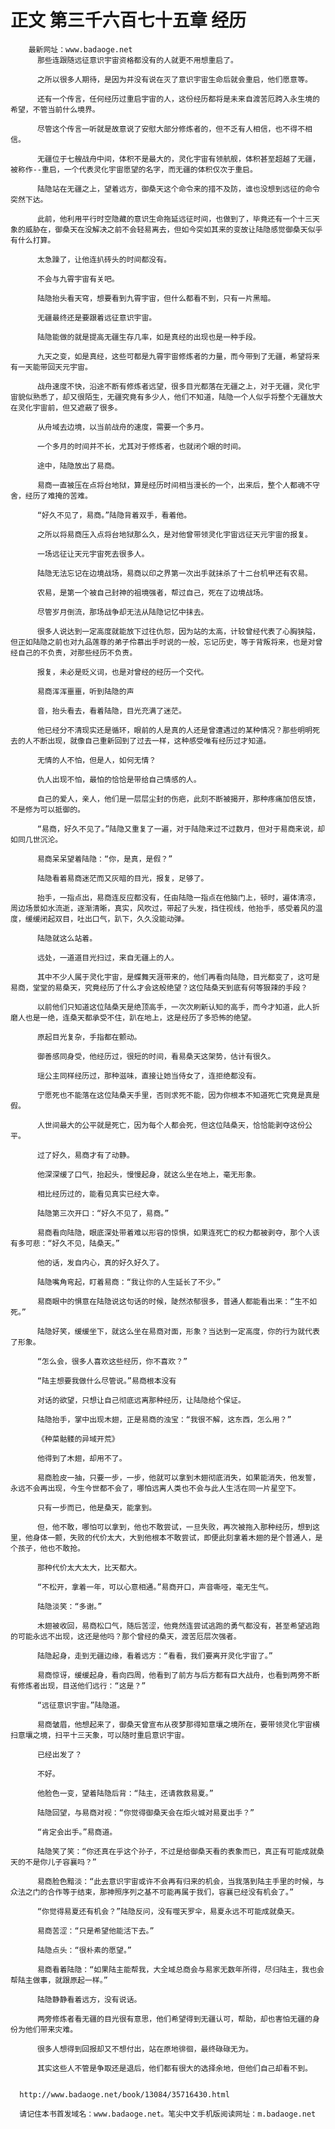 # 正文 第三千六百七十五章 经历
        最新网址：www.badaoge.net
          那些连跟随远征意识宇宙资格都没有的人就更不用想重启了。
      
          之所以很多人期待，是因为并没有说在灭了意识宇宙生命后就会重启，他们愿意等。
      
          还有一个传言，任何经历过重启宇宙的人，这份经历都将是未来自渡苦厄跨入永生境的希望，不管当前什么境界。
      
          尽管这个传言一听就是故意说了安慰大部分修炼者的，但不乏有人相信，也不得不相信。
      
          无疆位于七艘战舟中间，体积不是最大的，灵化宇宙有领航舰，体积甚至超越了无疆，被称作--重启，一个代表灵化宇宙愿望的名字，而无疆的体积仅次于重启。
      
          陆隐站在无疆之上，望着远方，御桑天这个命令来的措不及防，谁也没想到远征的命令突然下达。
      
          此前，他利用平行时空隐藏的意识生命拖延远征时间，也做到了，毕竟还有一个十三天象的威胁在，御桑天在没解决之前不会轻易离去，但如今突如其来的变故让陆隐感觉御桑天似乎有什么打算。
      
          太急躁了，让他连扒砖头的时间都没有。
      
          不会与九霄宇宙有关吧。
      
          陆隐抬头看天穹，想要看到九霄宇宙，但什么都看不到，只有一片黑暗。
      
          无疆最终还是要跟着远征意识宇宙。
      
          陆隐能做的就是提高无疆生存几率，如是真经的出现也是一种手段。
      
          九天之变，如是真经，这些可都是九霄宇宙修炼者的力量，而今带到了无疆，希望将来有一天能带回天元宇宙。
      
          战舟速度不快，沿途不断有修炼者远望，很多目光都落在无疆之上，对于无疆，灵化宇宙貌似熟悉了，却又很陌生，无疆究竟有多少人，他们不知道，陆隐一个人似乎将整个无疆放大在灵化宇宙前，但又遮蔽了很多。
      
          从舟域去边境，以当前战舟的速度，需要一个多月。
      
          一个多月的时间并不长，尤其对于修炼者，也就闭个眼的时间。
      
          途中，陆隐放出了易商。
      
          易商一直被压在点将台地狱，算是经历时间相当漫长的一个，出来后，整个人都魂不守舍，经历了难掩的苦难。
      
          “好久不见了，易商。”陆隐背着双手，看着他。
      
          之所以将易商压入点将台地狱那么久，是对他曾带领灵化宇宙远征天元宇宙的报复。
      
          一场远征让天元宇宙死去很多人。
      
          陆隐无法忘记在边境战场，易商以印之界第一次出手就抹杀了十二台机甲还有农易。
      
          农易，是第一个被自己封神的祖境强者，帮过自己，死在了边境战场。
      
          尽管岁月倒流，那场战争却无法从陆隐记忆中抹去。
      
          很多人说达到一定高度就能放下过往仇怨，因为站的太高，计较曾经代表了心胸狭隘，但正如陆隐之前也对九品莲尊的弟子伶慕出手时说的一般，忘记历史，等于背叛将来，也是对曾经自己的不负责，对那些经历不负责。
      
          报复，未必是贬义词，也是对曾经的经历一个交代。
      
          易商浑浑噩噩，听到陆隐的声
      
          音，抬头看去，看着陆隐，目光充满了迷茫。
      
          他已经分不清现实还是循环，眼前的人是真的人还是曾遭遇过的某种情况？那些明明死去的人不断出现，就像自己重新回到了过去一样，这种感受唯有经历过才知道。
      
          无情的人不怕，但是人，如何无情？
      
          仇人出现不怕，最怕的恰恰是带给自己情感的人。
      
          自己的爱人，亲人，他们是一层层尘封的伤疤，此刻不断被揭开，那种疼痛加倍反馈，不是修为可以抵御的。
      
          “易商，好久不见了。”陆隐又重复了一遍，对于陆隐来过不过数月，但对于易商来说，却如同几世沉沦。
      
          易商呆呆望着陆隐：“你，是真，是假？”
      
          陆隐看着易商迷茫而又灰暗的目光，报复，足够了。
      
          抬手，一指点出，易商连反应都没有，任由陆隐一指点在他脑门上，顿时，遍体清凉，周边场景如水流逝，逐渐清晰，真实，风吹过，带起了头发，挡住视线，他抬手，感受着风的温度，缓缓闭起双目，吐出口气，趴下，久久没能动弹。
      
          陆隐就这么站着。
      
          远处，一道道目光扫过，来自无疆上的人。
      
          其中不少人属于灵化宇宙，是蝶舞天涯带来的，他们再看向陆隐，目光都变了，这可是易商，堂堂的易桑天，究竟经历了什么才会这般绝望？这位陆桑天到底有何等狠辣的手段？
      
          以前他们只知道这位陆桑天是绝顶高手，一次次刷新认知的高手，而今才知道，此人折磨人也是一绝，连桑天都承受不住，趴在地上，这是经历了多恐怖的绝望。
      
          原起目光复杂，手指都在颤动。
      
          御善感同身受，他经历过，很短的时间，看易桑天这架势，估计有很久。
      
          瑶公主同样经历过，那种滋味，直接让她当侍女了，连拒绝都没有。
      
          宁愿死也不能落在这位陆桑天手里，否则求死不能，因为你根本不知道死亡究竟是真是假。
      
          人世间最大的公平就是死亡，因为每个人都会死，但这位陆桑天，恰恰能剥夺这份公平。
      
          过了好久，易商才有了动静。
      
          他深深缓了口气，抬起头，慢慢起身，就这么坐在地上，毫无形象。
      
          相比经历过的，能看见真实已经大幸。
      
          陆隐第三次开口：“好久不见了，易商。”
      
          易商看向陆隐，眼底深处带着难以形容的惊惧，如果连死亡的权力都被剥夺，那个人该有多可悲：“好久不见，陆桑天。”
      
          他的话，发自内心，真的好久好久了。
      
          陆隐嘴角弯起，盯着易商：“我让你的人生延长了不少。”
      
          易商眼中的惧意在陆隐说这句话的时候，陡然浓郁很多，普通人都能看出来：“生不如死。”
      
          陆隐好笑，缓缓坐下，就这么坐在易商对面，形象？当达到一定高度，你的行为就代表了形象。
      
          “怎么会，很多人喜欢这些经历，你不喜欢？”
      
          “陆主想要我做什么尽管说。”易商根本没有
      
          对话的欲望，只想让自己彻底远离那种经历，让陆隐给个保证。
      
          陆隐抬手，掌中出现木翅，正是易商的浊宝：“我很不解，这东西，怎么用？”
      
          《种菜骷髅的异域开荒》
      
          他得到了木翅，却用不了。
      
          易商脸皮一抽，只要一步，一步，他就可以拿到木翅彻底消失，如果能消失，他发誓，永远不会再出现，今生今世都不会了，哪怕远离人类也不会与此人生活在同一片星空下。
      
          只有一步而已，他是桑天，能拿到。
      
          但，他不敢，哪怕可以拿到，他也不敢尝试，一旦失败，再次被拖入那种经历，想到这里，他身体一颤，失败的代价太大，大到他根本不敢尝试，即便此刻拿着木翅的是个普通人，是个孩子，他也不敢抢。
      
          那种代价太大太大，比天都大。
      
          “不松开，拿着一年，可以心意相通。”易商开口，声音嘶哑，毫无生气。
      
          陆隐淡笑：“多谢。”
      
          木翅被收回，易商松口气，随后苦涩，他竟然连尝试逃跑的勇气都没有，甚至希望逃跑的可能永远不出现，这还是他吗？那个曾经的桑天，渡苦厄层次强者。
      
          陆隐起身，走到无疆边缘，看着远方：“看看，我们要离开灵化宇宙了。”
      
          易商惊讶，缓缓起身，看向四周，他看到了前方与后方都有巨大战舟，也看到两旁不断有修炼者出现，目送他们远行：“这是？”
      
          “远征意识宇宙。”陆隐道。
      
          易商皱眉，他想起来了，御桑天曾宣布从夜梦那得知意壤之境所在，要带领灵化宇宙横扫意壤之境，扫平十三天象，可以随时重启意识宇宙。
      
          已经出发了？
      
          不好。
      
          他脸色一变，望着陆隐后背：“陆主，还请救救易夏。”
      
          陆隐回望，与易商对视：“你觉得御桑天会在炬火城对易夏出手？”
      
          “肯定会出手。”易商道。
      
          陆隐笑了笑：“你还真在乎这个孙子，不过是给御桑天看的表象而已，真正有可能成就桑天的不是你儿子容襄吗？”
      
          易商脸色黯淡：“此去意识宇宙或许不会再有归来的机会，当我落到陆主手里的时候，与众法之门的合作等于结束，那神照序列之基不可能再属于我们，容襄已经没有机会了。”
      
          “你觉得易夏还有机会？”陆隐反问，没有噬天罗伞，易夏永远不可能成就桑天。
      
          易商苦涩：“只是希望他能活下去。”
      
          陆隐点头：“很朴素的愿望。”
      
          易商看着陆隐：“如果陆主能帮我，大全域总商会与易家无数年所得，尽归陆主，我也会帮陆主做事，就跟原起一样。”
      
          陆隐静静看着远方，没有说话。
      
          两旁修炼者看无疆的目光很有意思，他们希望得到无疆认可，帮助，却也害怕无疆的身份为他们带来灾难。
      
          很多人想得到回报却又不想付出，站在原地徘徊，最终碌碌无为。
      
          其实这些人不管是争取还是退后，他们都有很大的选择余地，但他们自己却看不到。
      
      
      http://www.badaoge.net/book/13084/35716430.html
      
      请记住本书首发域名：www.badaoge.net。笔尖中文手机版阅读网址：m.badaoge.net